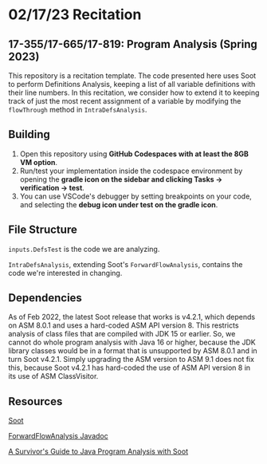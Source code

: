 02/17/23 Recitation
==================

17-355/17-665/17-819: Program Analysis (Spring 2023)
----------------------------------------------------

This repository is a recitation template.
The code presented here uses Soot to perform Definitions Analysis, keeping a 
list of all variable definitions with their line numbers.
In this recitation, we consider how to extend it to keeping track of just the
most recent assignment of a variable by modifying the `flowThrough` method in 
`IntraDefsAnalysis`.

## Building

1. Open this repository using **GitHub Codespaces with at least the 8GB VM option**. 
2. Run/test your implementation inside the codespace environment by opening the **gradle icon on the sidebar and clicking Tasks -> verification -> test**.
3. You can use VSCode's debugger by setting breakpoints on your code, and selecting the **debug icon under test on the gradle icon**.

## File Structure

`inputs.DefsTest` is the code we are analyzing.

`IntraDefsAnalysis`, extending Soot's `ForwardFlowAnalysis`, contains the code we're 
interested in changing.

## Dependencies

As of Feb 2022, the latest Soot release that works is v4.2.1, which depends on ASM 8.0.1
and uses a hard-coded ASM API version 8. This restricts analysis of class files that
are compiled with JDK 15 or earlier. So, we cannot do whole program analysis with Java 16
or higher, because the JDK library classes would be in a format that is unsupported by
ASM 8.0.1 and in turn Soot v4.2.1. Simply upgrading the ASM version to ASM 9.1 does not
fix this, because Soot v4.2.1 has hard-coded the use of ASM API version 8 in its use
of ASM ClassVisitor. 

## Resources

[Soot](http://soot-oss.github.io/soot/)

[ForwardFlowAnalysis Javadoc](https://www.sable.mcgill.ca/soot/doc/soot/toolkits/scalar/ForwardFlowAnalysis.html)

[A Survivor's Guide to Java Program Analysis with Soot](https://www.brics.dk/SootGuide/)
